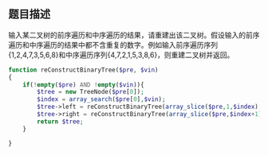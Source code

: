 ## 题目描述

输入某二叉树的前序遍历和中序遍历的结果，请重建出该二叉树。假设输入的前序遍历和中序遍历的结果中都不含重复的数字。例如输入前序遍历序列{1,2,4,7,3,5,6,8}和中序遍历序列{4,7,2,1,5,3,8,6}，则重建二叉树并返回。

```php
function reConstructBinaryTree($pre, $vin)
{
    if(!empty($pre) AND !empty($vin)){
        $tree = new TreeNode($pre[0]);
        $index = array_search($pre[0],$vin);
        $tree->left = reConstructBinaryTree(array_slice($pre,1,$index),array_slice($vin,0,$index));
        $tree->right = reConstructBinaryTree(array_slice($pre,$index+1),array_slice($vin,$index+1));
        return $tree;
    }

}
```


